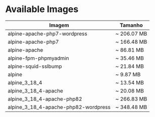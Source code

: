 # Available Images

| Imagem | Tamanho|
|-|-|
|alpine-apache-php7-wordpress|~ 206.07 MB|
|alpine-apache-php7|~ 166.48 MB|
|alpine-apache|~ 86.81 MB|
|alpine-fpm-phpmyadmin|~ 35.46 MB|
|alpine-squid-sslbump|~ 21.84 MB|
|alpine|~ 9.87 MB|
|alpine_3_18_4|~ 13.54 MB|
|alpine_3_18_4-apache|~ 20.08 MB|
|alpine_3_18_4-apache-php82|~ 266.83 MB|
|alpine_3_18_4-apache-php82-wordpress|~ 348.48 MB|
